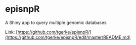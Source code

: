 # episnpR
A Shiny app to query multiple genomic databases

Link: [https://github.com/tgerke/episnpR/](https://github.com/tgerke/episnpR/edit/master/README.md)
